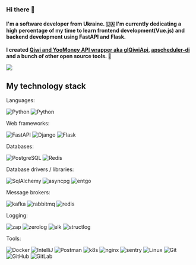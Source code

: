 ### Hi there 👋

#### I'm a software developer from Ukraine. 🇺🇦 I'm currently dedicating a high percentage of my time to learn frontend development(Vue.js) and backend development using FastAPI and Flask.

**I created [**Qiwi and YooMoney API wrapper aka glQiwiApi**](https://github.com/GLEF1X/glQiwiApi), [**apscheduler-di**](https://github.com/GLEF1X/apscheduler-di) and a bunch of other open source tools. 🚀**

<img src="https://github-profile-summary-cards.vercel.app/api/cards/stats?username=GLEF1X&theme=github_dark">


## My technology stack

Languages:

![Python](https://img.shields.io/badge/-Python-black?style=flat-square&logo=Python)
![Python](https://img.shields.io/badge/-Go-black?style=flat-square&logo=Go)


Web frameworks:

![FastAPI](https://img.shields.io/badge/-FastAPI-black?style=flat-square&logo=FastAPI)
![Django](https://img.shields.io/badge/-Flask-black?style=flat-square&logo=Flask)
![Flask](https://img.shields.io/badge/-Django-black?style=flat-square&logo=Django)

Databases:

![PostgreSQL](https://img.shields.io/badge/-PostgreSQL-black?style=flat-square&logo=Postgresql)
![Redis](https://img.shields.io/badge/-Redis-black?style=flat-square&logo=Redis)

Database drivers / libraries:

![SqlAlchemy](https://img.shields.io/badge/-SQLAlchemy-red?style=flat-square&logo=sqlalchemy)
![asyncpg](https://img.shields.io/badge/-asyncpg-green?style=flat-square&logo=asyncpg)
![entgo](https://img.shields.io/badge/-entgo-green?style=flat-square&logo=asyncpg)


Message brokers:

![kafka](https://img.shields.io/badge/-Kafka-black?style=flat-square&logo=apachekafka)
![rabbitmq](https://img.shields.io/badge/-RabbitMQ-black?style=flat-square&logo=rabbitmq)
![redis](https://img.shields.io/badge/-Redis-black?style=flat-square&logo=Redis)

Logging: 

![zap](https://img.shields.io/badge/-zap-black?style=flat-square&logo=zap)
![zerolog](https://img.shields.io/badge/-zerolog-yellow?style=flat-square&logo=zerolog)
![elk](https://img.shields.io/badge/-ElasticSearch-black?style=flat-square&logo=elasticsearch)
![structlog](https://img.shields.io/badge/-structlog-black?style=flat-square&logo=structlog)

Tools:

![Docker](https://img.shields.io/badge/-Docker-46a2f1?style=flat-square&logo=docker&logoColor=white)
![IntelliJ](https://img.shields.io/badge/-IntelliJ%20IDEA-ffce5a?style=flat-square&logo=jetbrains)
![Postman](https://img.shields.io/badge/Postman-FCA121?style=flat-square&logo=postman)
![k8s](https://img.shields.io/badge/-Kubernetes-FCA121?style=flat-square&logo=kubernetes)
![nginx](https://img.shields.io/badge/-Nginx-FCA121?style=flat-square&logo=nginx)
![sentry](https://img.shields.io/badge/-Sentry-green?style=flat-square&logo=sentry)
![Linux](https://img.shields.io/badge/Linux-black?style=flat-square&logo=linux)
![Git](https://img.shields.io/badge/-Git-black?style=flat-square&logo=git)
![GitHub](https://img.shields.io/badge/-GitHub-181717?style=flat-square&logo=github)
![GitLab](https://img.shields.io/badge/-GitLab-FCA121?style=flat-square&logo=gitlab)



